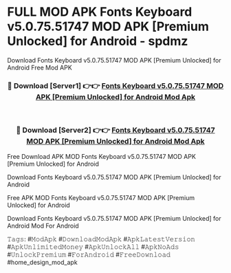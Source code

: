 # FULL MOD APK Fonts Keyboard v5.0.75.51747 MOD APK [Premium Unlocked] for Android - spdmz
Download Fonts Keyboard v5.0.75.51747 MOD APK [Premium Unlocked] for Android Free Mod APK

<div align="center">
<h3>🔴 Download [Server1] 👉👉 <a href="https://apk-comot.site?title=Fonts_Keyboard_v5.0.75.51747_MOD_APK_[Premium_Unlocked]_for_Android">Fonts Keyboard v5.0.75.51747 MOD APK [Premium Unlocked] for Android Mod Apk</a></h3><br>

<h3>🔴 Download [Server2] 👉👉 <a href="https://apk-comot.site?title=Fonts_Keyboard_v5.0.75.51747_MOD_APK_[Premium_Unlocked]_for_Android">Fonts Keyboard v5.0.75.51747 MOD APK [Premium Unlocked] for Android Mod Apk</a></h3>
</div>


Free Download APK MOD Fonts Keyboard v5.0.75.51747 MOD APK [Premium Unlocked] for Android

Download Fonts Keyboard v5.0.75.51747 MOD APK [Premium Unlocked] for Android 

Free APK MOD Fonts Keyboard v5.0.75.51747 MOD APK [Premium Unlocked] for Android 

Download Fonts Keyboard v5.0.75.51747 MOD APK [Premium Unlocked] for Android Mod For Android

𝚃𝚊𝚐𝚜: #𝙼𝚘𝚍𝙰𝚙𝚔 #𝙳𝚘𝚠𝚗𝚕𝚘𝚊𝚍𝙼𝚘𝚍𝙰𝚙𝚔 #𝙰𝚙𝚔𝙻𝚊𝚝𝚎𝚜𝚝𝚅𝚎𝚛𝚜𝚒𝚘𝚗 #𝙰𝚙𝚔𝚄𝚗𝚕𝚒𝚖𝚒𝚝𝚎𝚍𝙼𝚘𝚗𝚎𝚢 #𝙰𝚙𝚔𝚄𝚗𝚕𝚘𝚌𝚔𝙰𝚕𝚕 #𝙰𝚙𝚔𝙽𝚘𝙰𝚍𝚜 #𝚄𝚗𝚕𝚘𝚌𝚔𝙿𝚛𝚎𝚖𝚒𝚞𝚖 #𝙵𝚘𝚛𝙰𝚗𝚍𝚛𝚘𝚒𝚍 #𝙵𝚛𝚎𝚎𝙳𝚘𝚠𝚗𝚕𝚘𝚊𝚍 #home_design_mod_apk